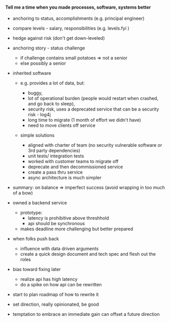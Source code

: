 #### Tell me a time when you made processes, software, systems better

- anchoring to status, accomplishments (e.g. principal engineer)
- compare levels - salary, responsibilities (e.g. levels.fyi )
- hedge against risk (don't get down-leveled)

- anchoring story - status challenge
  - if challenge contains small potatoes => not a senior
  - else possibly a senior

- inherited software
  - e.g. provides a lot of data, but:
    - buggy, 
    - lot of operational burden (people would restart when crashed, and go back to sleep), 
    - security risk, uses a deprecated service that can be a security risk - log4j
    - long time to migrate (1 month of effort we didn't have)
    - need to move clients off service

  - simple solutions
    - aligned with charter of team (no security vulnerable software or 3rd party dependencies)
    - unit tests/ integration tests
    - worked with customer teams to migrate off
    - deprecate and then decommissioned service
    - create a pass thru service
    - async architecture is much simpler

- summary: on balance => imperfect success (avoid wrapping in too much of a bow) 


- owned a backend service
  - prototype:
    - latency is prohibitive above threshhold
    - api should be synchronous
  - makes deadline more challenging but better prepared

- when folks push back
  - influence with data driven arguments
  - create a quick design document and tech spec and flesh out the roles

- bias toward fixing later
  - realize api has high latency
  - do a spike on how api can be rewritten

- start to plan roadmap of how to rewrite it
- set direction, really opinionated, be good

* temptation to embrace an immediate gain can offset a future direction
